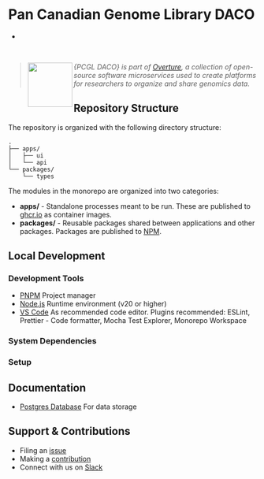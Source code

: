 # Pan Canadian Genome Library DACO

-

</br>

> <div>
> <img align="left" src="ov-logo.png" height="90"/>
> </div>
>
> _{PCGL DACO} is part of [Overture](https://www.overture.bio/), a collection of open-source software microservices used to create platforms for researchers to organize and share genomics data._

## Repository Structure

The repository is organized with the following directory structure:

```
.
├── apps/
│   ├── ui
│   └── api
└── packages/
    └── types
```

The modules in the monorepo are organized into two categories:

- **apps/** - Standalone processes meant to be run. These are published to [ghcr.io](https://ghcr.io) as container images.
- **packages/** - Reusable packages shared between applications and other packages. Packages are published to [NPM](https://npmjs.com).

## Local Development

### Development Tools

- [PNPM](https://pnpm.io/) Project manager
- [Node.js](https://nodejs.org/en) Runtime environment (v20 or higher)
- [VS Code](https://code.visualstudio.com/) As recommended code editor. Plugins recommended: ESLint, Prettier - Code formatter, Mocha Test Explorer, Monorepo Workspace

### System Dependencies

### Setup

## Documentation

- [Postgres Database](https://www.postgresql.org/) For data storage

## Support & Contributions

- Filing an [issue](https://github.com/Pan-Canadian-Genome-Library/daco/issues)
- Making a [contribution](https://github.com/overture-stack/.github/blob/master/CONTRIBUTING.md)
- Connect with us on [Slack](http://slack.overture.bio)
